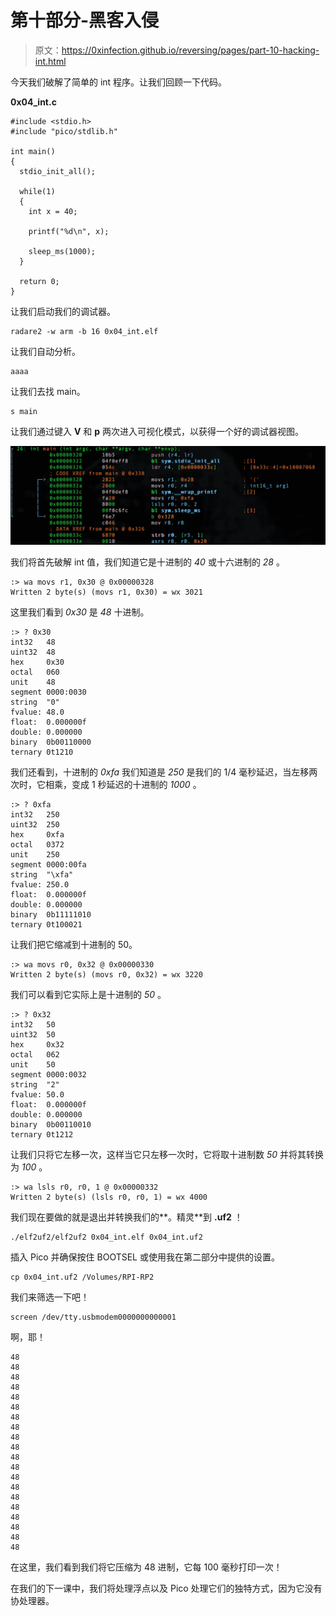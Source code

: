 # 第十部分-黑客入侵

> 原文：<https://0xinfection.github.io/reversing/pages/part-10-hacking-int.html>

今天我们破解了简单的 int 程序。让我们回顾一下代码。

**0x04_int.c**

```
#include <stdio.h>
#include "pico/stdlib.h"

int main() 
{
  stdio_init_all();

  while(1) 
  {
    int x = 40; 

    printf("%d\n", x); 

    sleep_ms(1000);
  }

  return 0;
}

```

让我们启动我们的调试器。

```
radare2 -w arm -b 16 0x04_int.elf

```

让我们自动分析。

```
aaaa

```

让我们去找 main。

```
s main

```

让我们通过键入 **V** 和 **p** 两次进入可视化模式，以获得一个好的调试器视图。

![](img/c3edabcb9cc7897160a5929462716191.png)

我们将首先破解 int 值，我们知道它是十进制的 *40* 或十六进制的 *28* 。

```
:> wa movs r1, 0x30 @ 0x00000328
Written 2 byte(s) (movs r1, 0x30) = wx 3021

```

这里我们看到 *0x30* 是 *48* 十进制。

```
:> ? 0x30
int32   48
uint32  48
hex     0x30
octal   060
unit    48
segment 0000:0030
string  "0"
fvalue: 48.0
float:  0.000000f
double: 0.000000
binary  0b00110000
ternary 0t1210

```

我们还看到，十进制的 *0xfa* 我们知道是 *250* 是我们的 1/4 毫秒延迟，当左移两次时，它相乘，变成 1 秒延迟的十进制的 *1000* 。

```
:> ? 0xfa
int32   250
uint32  250
hex     0xfa
octal   0372
unit    250
segment 0000:00fa
string  "\xfa"
fvalue: 250.0
float:  0.000000f
double: 0.000000
binary  0b11111010
ternary 0t100021

```

让我们把它缩减到十进制的 50。

```
:> wa movs r0, 0x32 @ 0x00000330
Written 2 byte(s) (movs r0, 0x32) = wx 3220

```

我们可以看到它实际上是十进制的 *50* 。

```
:> ? 0x32
int32   50
uint32  50
hex     0x32
octal   062
unit    50
segment 0000:0032
string  "2"
fvalue: 50.0
float:  0.000000f
double: 0.000000
binary  0b00110010
ternary 0t1212

```

让我们只将它左移一次，这样当它只左移一次时，它将取十进制数 *50* 并将其转换为 *100* 。

```
:> wa lsls r0, r0, 1 @ 0x00000332
Written 2 byte(s) (lsls r0, r0, 1) = wx 4000

```

我们现在要做的就是退出并转换我们的**。精灵**到 **.uf2** ！

```
./elf2uf2/elf2uf2 0x04_int.elf 0x04_int.uf2

```

插入 Pico 并确保按住 BOOTSEL 或使用我在第二部分中提供的设置。

```
cp 0x04_int.uf2 /Volumes/RPI-RP2

```

我们来筛选一下吧！

```
screen /dev/tty.usbmodem0000000000001

```

啊，耶！

```
48
48
48
48
48
48
48
48
48
48
48
48
48
48
48
48
48
48
48
48

```

在这里，我们看到我们将它压缩为 48 进制，它每 100 毫秒打印一次！

在我们的下一课中，我们将处理浮点以及 Pico 处理它们的独特方式，因为它没有协处理器。